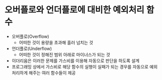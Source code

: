 # 오버플로와 언더플로에 대비한 예외처리 함수

* 오버플로(Overflow)
  * 어떠한 것이 용량을 초과해 흘러 넘치는 것
* 언더플로(Underflow)
  * 어떠한 것이 정해진 범위 아래로 마이너스가 되는 것
* 이더리움은 이러한 문제를 가스비를 이용해 자동으로 판단을 하도록 설계
* 프로그래밍 상에서 가스비로 해당 함수의 실행이 실패가 되는 경우를 자동으로 예외처리하게 해주는 여러 함수들이 제공